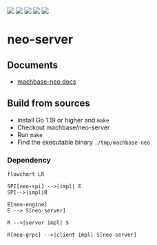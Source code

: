 
[![](https://img.shields.io/github/v/release/machbase/neo-server?sort=semver)](https://github.com/machbase/neo-server/releases)
[![](https://github.com/machbase/neo-server/actions/workflows/ci-linux-arm64.yml/badge.svg)](https://github.com/machbase/neo-server/actions/workflows/ci-linux-arm64.yml)
[![](https://github.com/machbase/neo-server/actions/workflows/ci-linux-amd64.yml/badge.svg)](https://github.com/machbase/neo-server/actions/workflows/ci-linux-amd64.yml)
[![](https://github.com/machbase/neo-server/actions/workflows/ci-darwin-arm64.yml/badge.svg)](https://github.com/machbase/neo-server/actions/workflows/ci-darwin-arm64.yml)
[![](https://github.com/machbase/neo-server/actions/workflows/ci-darwin-amd64.yml/badge.svg)](https://github.com/machbase/neo-server/actions/workflows/ci-darwin-amd64.yml)

# neo-server

## Documents

- [machbase-neo docs](https://neo.machbase.com/)

## Build from sources

- Install Go 1.19 or higher and `make`
- Checkout machbase/neo-server
- Run `make`
- Find the executable binary `./tmp/machbase-neo`

### Dependency

```mermaid
flowchart LR

SPI[neo-spi] -->|impl| E
SPI-->|impl|R

E[neo-engine]
E --> S[neo-server]

R -->|server impl| S

R[neo-grpc] -->|client impl| S[neo-server]

```